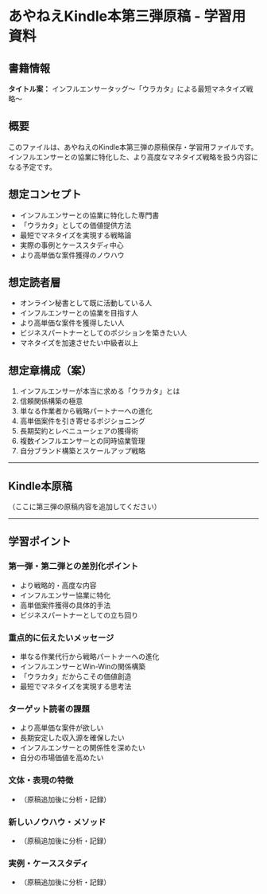 # あやねえKindle本第三弾原稿 - 学習用資料

## 書籍情報
**タイトル案：** インフルエンサータッグ〜「ウラカタ」による最短マネタイズ戦略〜

## 概要
このファイルは、あやねえのKindle本第三弾の原稿保存・学習用ファイルです。
インフルエンサーとの協業に特化した、より高度なマネタイズ戦略を扱う内容になる予定です。

## 想定コンセプト
- インフルエンサーとの協業に特化した専門書
- 「ウラカタ」としての価値提供方法
- 最短でマネタイズを実現する戦略論
- 実際の事例とケーススタディ中心
- より高単価な案件獲得のノウハウ

## 想定読者層
- オンライン秘書として既に活動している人
- インフルエンサーとの協業を目指す人
- より高単価な案件を獲得したい人
- ビジネスパートナーとしてのポジションを築きたい人
- マネタイズを加速させたい中級者以上

## 想定章構成（案）
1. インフルエンサーが本当に求める「ウラカタ」とは
2. 信頼関係構築の極意
3. 単なる作業者から戦略パートナーへの進化
4. 高単価案件を引き寄せるポジショニング
5. 長期契約とレベニューシェアの獲得術
6. 複数インフルエンサーとの同時協業管理
7. 自分ブランド構築とスケールアップ戦略

---

## Kindle本原稿

（ここに第三弾の原稿内容を追加してください）

---

## 学習ポイント

### 第一弾・第二弾との差別化ポイント
- より戦略的・高度な内容
- インフルエンサー協業に特化
- 高単価案件獲得の具体的手法
- ビジネスパートナーとしての立ち回り

### 重点的に伝えたいメッセージ
- 単なる作業代行から戦略パートナーへの進化
- インフルエンサーとWin-Winの関係構築
- 「ウラカタ」だからこその価値創造
- 最短でマネタイズを実現する思考法

### ターゲット読者の課題
- より高単価な案件が欲しい
- 長期安定した収入源を確保したい
- インフルエンサーとの関係性を深めたい
- 自分の市場価値を高めたい

### 文体・表現の特徴
- （原稿追加後に分析・記録）

### 新しいノウハウ・メソッド
- （原稿追加後に分析・記録）

### 実例・ケーススタディ
- （原稿追加後に分析・記録）
